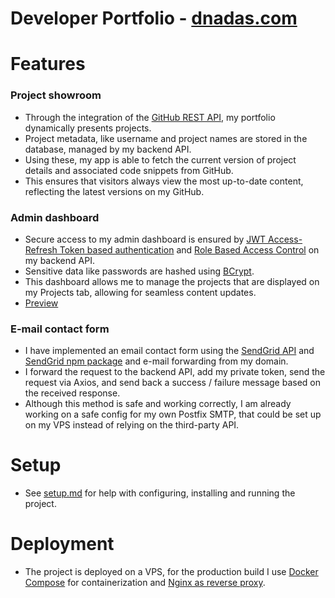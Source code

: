 # Developer Portfolio - [dnadas.com](https://dnadas.com)
# Features

### Project showroom 
- Through the integration of the [GitHub REST API](https://docs.github.com/en/rest?apiVersion=2022-11-28), my portfolio dynamically presents projects.
- Project metadata, like username and project names are stored in the database, managed by my backend API.
- Using these, my app is able to fetch the current version of project details and associated code snippets from GitHub.
- This ensures that visitors always view the most up-to-date content, reflecting the latest versions on my GitHub.

### Admin dashboard
- Secure access to my admin dashboard is ensured by [JWT Access-Refresh Token based authentication](https://auth0.com/blog/refresh-tokens-what-are-they-and-when-to-use-them/) and [Role Based Access Control](https://auth0.com/docs/manage-users/access-control/rbac) on my backend API.
- Sensitive data like passwords are hashed using [BCrypt](https://www.npmjs.com/package/bcrypt).
- This dashboard allows me to manage the projects that are displayed on my Projects tab, allowing for seamless content updates.
- [Preview](https://github.com/DNadas98/project_showroom/tree/main/img)

### E-mail contact form
- I have implemented an email contact form using the [SendGrid API](https://sendgrid.com/) and [SendGrid npm package](https://www.npmjs.com/package/@sendgrid/mail) and e-mail forwarding from my domain.
- I forward the request to the backend API, add my private token, send the request via Axios, and send back a success / failure message based on the received response.
- Although this method is safe and working correctly, I am already working on a safe config for my own Postfix SMTP, that could be set up on my VPS instead of relying on the third-party API.

# Setup
- See [setup.md](https://github.com/DNadas98/project_showroom/blob/main/setup.md) for help with configuring, installing and running the project.


# Deployment
- The project is deployed on a VPS, for the production build I use [Docker Compose](https://docs.docker.com/compose/) for containerization and [Nginx as reverse proxy](https://docs.nginx.com/nginx/admin-guide/web-server/reverse-proxy/).
